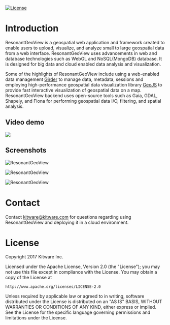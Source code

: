 [![License](https://img.shields.io/badge/License-Apache%202.0-blue.svg)](https://opensource.org/licenses/Apache-2.0)

# Introduction
ResonantGeoView is a geospatial web application and framework created to enable users to upload, visualize, and analyze small to large geospatial data from a web interface. ResonantGeoView uses advancements in web and database technologies such as WebGL and  NoSQL(MongoDB) database. It is designed for big data and cloud enabled data analysis and visualization.

Some of the highlights of ResonantGeoView include using a web-enabled data management [Girder](http://www.github.com/Girder/girder) to manage data, metadata, sessions and employing high-performance geospatial data visualization library [GeoJS](http://www.github.com/OpenGeoscience/geojs)
to provide fast interactive visualization of geospatial data on a map. ResonantGeoView backend uses open-source tools such as Gaia, GDAL, Shapely, and Fiona for performing geospatial data I/O, filtering, and spatial analysis.

## Video demo
<kbd><img src="https://user-images.githubusercontent.com/3123478/48492062-f39e2980-e7f6-11e8-9325-7d96107dfd88.gif" /></kbd>

## Screenshots
![ResonantGeoView](https://user-images.githubusercontent.com/3123478/48425090-14e91200-e732-11e8-98a2-c2bfa4500f73.png)

![ResonantGeoView](https://user-images.githubusercontent.com/3123478/48425099-1a465c80-e732-11e8-86e1-7af013a6e044.png)

![ResonantGeoView](https://user-images.githubusercontent.com/3123478/48425102-1c102000-e732-11e8-8ec6-7056dbfc3444.jpg)


# Contact
Contact kitware@kitware.com for questions regarding using ResonantGeoView and deploying it in a cloud environment.

# License
Copyright 2017 Kitware Inc.

Licensed under the Apache License, Version 2.0 (the "License"); you may not use this file except in compliance with the License. You may obtain a copy of the License at

    http://www.apache.org/licenses/LICENSE-2.0

Unless required by applicable law or agreed to in writing, software distributed under the License is distributed on an "AS IS" BASIS, WITHOUT WARRANTIES OR CONDITIONS OF ANY KIND, either express or implied. See the License for the specific language governing permissions and limitations under the License.
